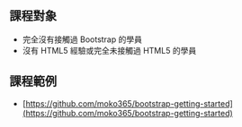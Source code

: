 ## 課程對象

- 完全沒有接觸過 Bootstrap 的學員
- 沒有 HTML5 經驗或完全未接觸過 HTML5 的學員

## 課程範例

- [https://github.com/moko365/bootstrap-getting-started](https://github.com/moko365/bootstrap-getting-started)

